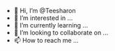 - 👋 Hi, I’m @Teesharon
- 👀 I’m interested in ...
- 🌱 I’m currently learning ...
- 💞️ I’m looking to collaborate on ...
- 📫 How to reach me ...

<!---
Teesharon/Teesharon is a ✨ special ✨ repository because its `README.md` (this file) appears on your GitHub profile.
You can click the Preview link to take a look at your changes.
--->
